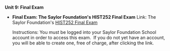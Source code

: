 **Unit 9: Final Exam** <span id="9"></span> 
-   **Final Exam: The Saylor Foundation's HIST252 Final Exam**
    Link: The Saylor Foundation's [HIST252 Final
    Exam](http://school.saylor.org/mod/quiz/view.php?id=115)  
      
     Instructions: You must be logged into your Saylor Foundation School
    account in order to access this exam.  If you do not yet have an
    account, you will be able to create one, free of charge, after
    clicking the link. 


